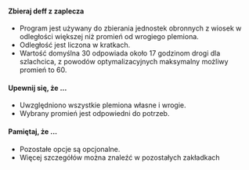 #### Zbieraj deff z zaplecza
* Program jest używany do zbierania jednostek obronnych z wiosek w odległości większej niż promień od wrogiego plemiona.
* Odległość jest liczona w kratkach.
* Wartość domyślna 30 odpowiada około 17 godzinom drogi dla szlachcica, z powodów optymalizacyjnych maksymalny możliwy promień to 60.
#### Upewnij się, że ...
* Uwzględniono wszystkie plemiona własne i wrogie.
* Wybrany promień jest odpowiedni do potrzeb.
#### Pamiętaj, że ...
* Pozostałe opcje są opcjonalne.
* Więcej szczegółów można znaleźć w pozostałych zakładkach
